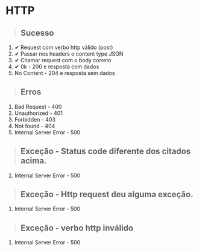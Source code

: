 # HTTP

> ## Sucesso
1. ✔ Request com verbo http válido (post)
2. ✔ Passar nos headers o content type JSON
3. ✔ Chamar request com o body correto
4. ✔ 0k - 200 e resposta com dados
5. No Content - 204 e resposta sem dados

> ## Erros
1. Bad Request - 400
2. Unauthorized - 401
3. Forbidden - 403
4. Not found - 404
5. Internal Server Error - 500

> ## Exceção - Status code diferente dos citados acima.
1. Internal Server Error - 500

> ## Exceção - Http request deu alguma exceção.
1. Internal Server Error - 500

> ## Exceção - verbo http inválido
1. Internal Server Error - 500